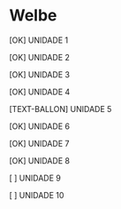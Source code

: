 Welbe
=====

[OK] UNIDADE 1

[OK] UNIDADE 2

[OK] UNIDADE 3

[OK] UNIDADE 4

[TEXT-BALLON] UNIDADE 5

[OK] UNIDADE 6

[OK] UNIDADE 7

[OK] UNIDADE 8

[  ] UNIDADE 9

[  ] UNIDADE 10
